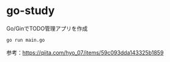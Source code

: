# go-study

Go/GinでTODO管理アプリを作成

```sh
go run main.go
```

参考：https://qiita.com/hyo_07/items/59c093dda143325b1859
